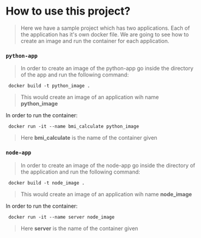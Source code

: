 # How to use this project?

> Here we have a sample project which has two applications. Each of the application has it's own docker file. We are going to see how to create an image and run the container for each application.

### `python-app`

> In order to create an image of the python-app go inside the directory of the app and run the following command:

``` docker build -t python_image .```

> This would create an image of an application wih name **python_image**

In order to run the container:

``` docker run -it --name bmi_calculate python_image```

> Here **bmi_calculate** is the name of the container given

### `node-app`

> In order to create an image of the node-app go inside the directory of the application and run the following command:

``` docker build -t node_image .```

> This would create an image of an application wih name **node_image**

In order to run the container:

``` docker run -it --name server node_image```

> Here **server** is the name of the container given




